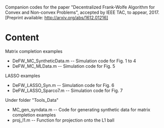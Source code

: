 Companion codes for the paper "Decentralized Frank-Wolfe Algorithm for Convex and Non-convex Problems", accepted by IEEE TAC, to appear, 2017. [Preprint available: http://arxiv.org/abs/1612.01216]

# Content

Matrix completion examples
- DeFW_MC_SyntheticData.m -- Simulation code for Fig. 1 to 4
- DeFW_MC_MLData.m -- Simulation code for Fig. 5

LASSO examples
- DeFW_LASSO_Syn.m -- Simulation code for Fig. 6
- DeFW_LASSO_Sparco7.m -- Simulation code for Fig. 7

Under folder "Tools_Data"
- MC_gen_syndata.m -- Code for generating synthetic data for matrix completion examples
- proj_l1.m -- Function for projection onto the L1 ball
